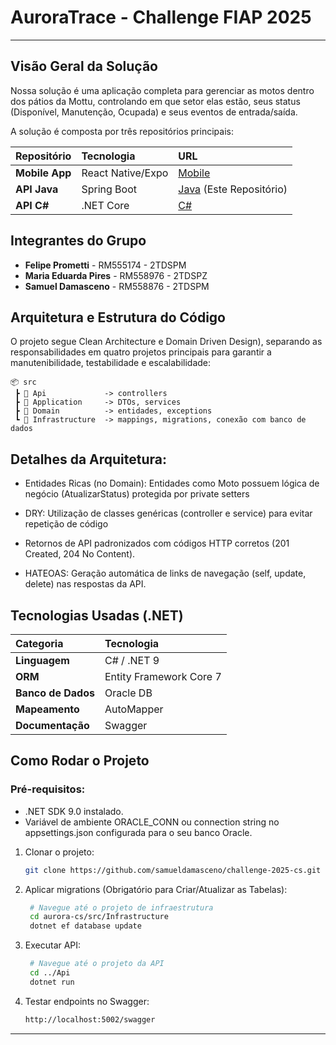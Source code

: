 # AuroraTrace - Challenge FIAP 2025

---

## Visão Geral da Solução

Nossa solução é uma aplicação completa para gerenciar as motos dentro dos pátios da Mottu, controlando em que setor elas estão, seus status (Disponível, Manutenção, Ocupada) e seus eventos de entrada/saída.

A solução é composta por três repositórios principais:

| Repositório | Tecnologia | URL                                                                                   |
| :--- | :--- |:--------------------------------------------------------------------------------------|
| **Mobile App** | React Native/Expo | [Mobile](https://github.com/Challenge2025-Aurora/aurora-mobile)                       |
| **API Java** | Spring Boot | [Java](https://github.com/Challenge2025-Aurora/challenge2025-java) (Este Repositório) |
| **API C#** | .NET Core | [C#](https://github.com/Challenge2025-Aurora/aurora-cs)                               |

## Integrantes do Grupo

- **Felipe Prometti** - RM555174 - 2TDSPM
- **Maria Eduarda Pires** - RM558976 - 2TDSPZ
- **Samuel Damasceno** - RM558876 - 2TDSPM

## Arquitetura e Estrutura do Código

O projeto segue Clean Architecture e Domain Driven Design), separando as responsabilidades em quatro projetos principais para garantir a manutenibilidade, testabilidade e escalabilidade:

```plaintext
📦 src
 ┣ 📂 Api             -> controllers
 ┣ 📂 Application     -> DTOs, services
 ┣ 📂 Domain          -> entidades, exceptions
 ┗ 📂 Infrastructure  -> mappings, migrations, conexão com banco de dados
```

## Detalhes da Arquitetura:

- Entidades Ricas (no Domain): Entidades como Moto possuem lógica de negócio (AtualizarStatus) protegida por private setters

- DRY: Utilização de classes genéricas (controller e service) para evitar repetição de código

- Retornos de API padronizados com códigos HTTP corretos (201 Created, 204 No Content).

- HATEOAS: Geração automática de links de navegação (self, update, delete) nas respostas da API.


## Tecnologias Usadas (.NET)

| Categoria | Tecnologia                  |
| :--- |:----------------------------|
| **Linguagem** | C# / .NET 9                     |
| **ORM** | Entity Framework Core 7               |
| **Banco de Dados** | Oracle DB                 |
| **Mapeamento** | AutoMapper                   |
| **Documentação** | Swagger                     |

## Como Rodar o Projeto

### Pré-requisitos:
- .NET SDK 9.0 instalado.
- Variável de ambiente ORACLE_CONN ou connection string no appsettings.json configurada para o seu banco Oracle.

1. Clonar o projeto:

   ```bash
   git clone https://github.com/samueldamasceno/challenge-2025-cs.git
   ```

2. Aplicar migrations (Obrigatório para Criar/Atualizar as Tabelas):

   ```bash
	# Navegue até o projeto de infraestrutura
	cd aurora-cs/src/Infrastructure 
	dotnet ef database update
   ```

4. Executar API:
   ```bash
	# Navegue até o projeto da API
	cd ../Api
	dotnet run
   ```

5. Testar endpoints no Swagger:
   ```bash
   http://localhost:5002/swagger
   ```

---
